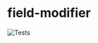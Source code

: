 # field-modifier
![Tests](https://github.com/hampfh/field-modifier/actions/workflows/node.js.yml/badge.svg)
